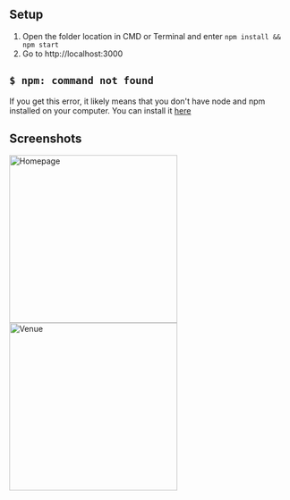 ## Setup
1. Open the folder location in CMD or Terminal and enter `npm install && npm start`
2. Go to http://localhost:3000

## `$ npm: command not found`
If you get this error, it likely means that you don't have node and npm installed on your computer. You can install it [here](https://nodejs.org/en/download/)

## Screenshots
<img src="/screenshots/home.png" alt="Homepage" width="300"/>
<img src="/screenshots/venue.png" alt="Venue" width="300"/>
